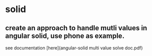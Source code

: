 # solid
## create an approach to handle mutli values in angular solid, use phone as example.

see documentation [here](angular-solid multi value solve doc.pdf)
